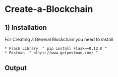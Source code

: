 # Create-a-Blockchain

## 1) Installation
For Creating a General Blockchain you need to install 


    * Flask Library  " pip install Flask==0.12.0 "
    * Postman  " https://www.getpostman.com/ "
    
## Output
   
